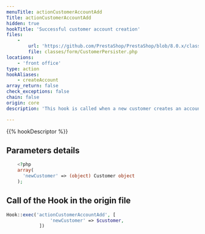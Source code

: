 ```yaml
---
menuTitle: actionCustomerAccountAdd
Title: actionCustomerAccountAdd
hidden: true
hookTitle: 'Successful customer account creation'
files:
    -
        url: 'https://github.com/PrestaShop/PrestaShop/blob/8.0.x/classes/form/CustomerPersister.php'
        file: classes/form/CustomerPersister.php
locations:
    - 'front office'
type: action
hookAliases:
    - createAccount
array_return: false
check_exceptions: false
chain: false
origin: core
description: 'This hook is called when a new customer creates an account successfully'

---
```


{{% hookDescriptor %}}

## Parameters details

```php
    <?php
    array(
      'newCustomer' => (object) Customer object
    );
```

## Call of the Hook in the origin file

```php
Hook::exec('actionCustomerAccountAdd', [
                'newCustomer' => $customer,
            ])
```
